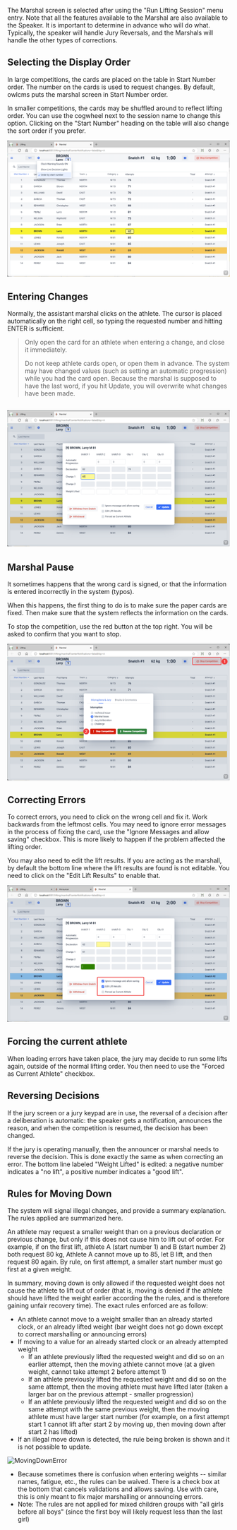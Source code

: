 The Marshal screen is selected after using the "Run Lifting Session" menu entry.  Note that all the features available to the Marshal are also available to the Speaker.  It is important to determine in advance who will do what.  Typically, the speaker will handle Jury Reversals, and the Marshals will handle the other types of corrections.

## Selecting the Display Order

In large competitions, the cards are placed on the table in Start Number order.  The number on the cards is used to request changes.  By default, owlcms puts the marshal screen in Start Number order.

In smaller competitions, the cards may be shuffled around to reflect lifting order.  You can use the cogwheel next to the session name to change this option.  Clicking on the "Start Number" heading on the table will also change the sort order if you prefer.

![10](nimg/3200Marshaling/10.png)

## Entering Changes

Normally, the assistant marshal clicks on the athlete. The cursor is placed automatically on the right cell, so typing the requested number and hitting ENTER is sufficient.

> Only open the card for an athlete when entering a change, and close it immediately.
>
> Do not keep athlete cards open, or open them in advance.   The system may have changed values (such as setting an automatic progression) while you had the card open.  Because the marshal is supposed to have the last word, if you hit Update, you will overwrite what changes have been made.

## ![20](nimg/3200Marshaling/20.png)

## Marshal Pause

It sometimes happens that the wrong card is signed, or that the information is entered incorrectly in the system (typos).

When this happens, the first thing to do is to make sure the paper cards are fixed.  Then make sure that the system reflects the information on the cards.

To stop the competition, use the red button at the top right. You will be asked to confirm that you want to stop.

![30](nimg/3200Marshaling/30.png)

## Correcting Errors

To correct errors, you need to click on the wrong cell and fix it.  Work backwards from the leftmost cells.  You may need to ignore error messages in the process of fixing the card, use the "Ignore Messages and allow saving" checkbox.  This is more likely to happen if the problem affected the lifting order.

You may also need to edit the lift results.  If you are acting as the marshall, by default the bottom line where the lift results are found is not editable.  You need to click on the "Edit Lift Results" to enable that.

![40](nimg/3200Marshaling/40.png)

## Forcing the current athlete

When loading errors have taken place, the jury may decide to run some lifts again, outside of the normal lifting order.  You then need to use the "Forced as Current Athlete" checkbox.

## Reversing Decisions

If the jury screen or a jury keypad are in use, the reversal of a decision after a deliberation is automatic: the speaker gets a notification, announces the reason, and when the competition is resumed, the decision has been changed.

If the jury is operating manually, then the announcer or marshal needs to reverse the decision.  This is done exactly the same as when correcting an error.  The bottom line labeled "Weight Lifted" is edited: a negative number indicates a "no lift", a positive number indicates a "good lift".  

## Rules for Moving Down

The system will signal illegal changes, and provide a summary explanation.  The rules applied are summarized here.

An athlete may request a smaller weight than on a previous declaration or previous change, but only if this does not cause him to lift out of order.  For example, if on the first lift, athlete A (start number 1) and B (start number 2) both request 80 kg, Athlete A cannot move up to 85, let B lift, and then request 80 again.  By rule, on first attempt, a smaller start number must go first at a given weight.

In summary, moving down is only allowed if the requested weight does not cause the athlete to lift out of order (that is, moving is denied if the athlete should have lifted the weight earlier according the the rules, and is therefore gaining unfair recovery time).  The exact rules enforced are as follow:

- An athlete cannot move to a weight smaller than an already started clock, or an already lifted weight (bar weight does not go down except to correct marshalling or announcing errors)
- If moving to a value for an already started clock or an already attempted weight
  - If an athlete previously lifted the requested weight and did so on an earlier attempt, then the moving athlete cannot move (at a given weight, cannot take attempt 2 before attempt 1)
  - If an athlete previously lifted the requested weight and did so on the same attempt, then the moving athlete must have lifted later (taken a larger bar on the previous attempt - smaller progression)
  - If an athlete previously lifted the requested weight and did so on the same attempt with the same previous weight, then the moving athlete must have  larger start number (for example, on a first attempt start 1 cannot lift after start 2 by moving up, then moving down after start 2 has lifted)
- If an illegal move down is detected, the rule being broken is shown and it is not possible to update.

![MovingDownError](img/Lifting/MovingDownError.png)

- Because sometimes there is confusion when entering weights -- similar names, fatigue, etc., the rules can be waived. There is a check box at the bottom that cancels validations and allows saving.  Use with care, this is only meant to fix major marshalling or announcing errors.
- Note: The rules are not applied for mixed children groups with "all girls before all boys" (since the first boy will likely request less than the last girl)
